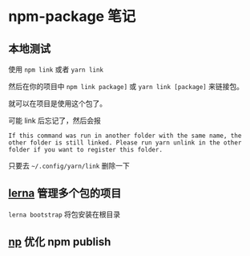 # npm-package 笔记



## 本地测试

使用 `npm link` 或者 `yarn link` 

然后在你的项目中 `npm link package]` 或 `yarn link [package]` 来链接包。

就可以在项目是使用这个包了。



可能 link 后忘记了，然后会报

```
If this command was run in another folder with the same name, the other folder is still linked. Please run yarn unlink in the other folder if you want to register this folder.
```

只要去 `~/.config/yarn/link` 删除一下



## [lerna](https://github.com/lerna/lerna) 管理多个包的项目

`lerna bootstrap` 将包安装在根目录



## [np](https://github.com/sindresorhus/np) 优化 npm publish



